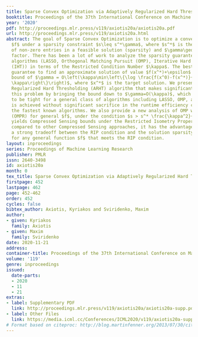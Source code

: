 ```yaml
---
title: Sparse Convex Optimization via Adaptively Regularized Hard Thresholding
booktitle: Proceedings of the 37th International Conference on Machine Learning
year: '2020'
pdf: http://proceedings.mlr.press/v119/axiotis20a/axiotis20a.pdf
url: http://proceedings.mlr.press/v119/axiotis20a.html
abstract: The goal of Sparse Convex Optimization is to optimize a convex function
  $f$ under a sparsity constraint $s\leq s^*\gamma$, where $s^*$ is the target number
  of non-zero entries in a feasible solution (sparsity) and $\gamma\geq 1$ is an approximation
  factor. There has been a lot of work to analyze the sparsity guarantees of various
  algorithms (LASSO, Orthogonal Matching Pursuit (OMP), Iterative Hard Thresholding
  (IHT)) in terms of the Restricted Condition Number $\kappa$. The best known algorithms
  guarantee to find an approximate solution of value $f(x^*)+\epsilon$ with the sparsity
  bound of $\gamma = O\left(\kappa\min\left\{\log \frac{f(x^0)-f(x^*)}{\epsilon},
  \kappa\right\}\right)$, where $x^*$ is the target solution. We present a new Adaptively
  Regularized Hard Thresholding (ARHT) algorithm that makes significant progress on
  this problem by bringing the bound down to $\gamma=O(\kappa)$, which has been shown
  to be tight for a general class of algorithms including LASSO, OMP, and IHT. This
  is achieved without significant sacrifice in the runtime efficiency compared to
  the fastest known algorithms. We also provide a new analysis of OMP with Replacement
  (OMPR) for general $f$, under the condition $s > s^* \frac{\kappa^2}{4}$, which
  yields Compressed Sensing bounds under the Restricted Isometry Property (RIP). When
  compared to other Compressed Sensing approaches, it has the advantage of providing
  a strong tradeoff between the RIP condition and the solution sparsity, while working
  for any general function $f$ that meets the RIP condition.
layout: inproceedings
series: Proceedings of Machine Learning Research
publisher: PMLR
issn: 2640-3498
id: axiotis20a
month: 0
tex_title: Sparse Convex Optimization via Adaptively Regularized Hard Thresholding
firstpage: 452
lastpage: 462
page: 452-462
order: 452
cycles: false
bibtex_author: Axiotis, Kyriakos and Sviridenko, Maxim
author:
- given: Kyriakos
  family: Axiotis
- given: Maxim
  family: Sviridenko
date: 2020-11-21
address: 
container-title: Proceedings of the 37th International Conference on Machine Learning
volume: '119'
genre: inproceedings
issued:
  date-parts:
  - 2020
  - 11
  - 21
extras:
- label: Supplementary PDF
  link: http://proceedings.mlr.press/v119/axiotis20a/axiotis20a-supp.pdf
- label: Other Files
  link: https://media.icml.cc/Conferences/ICML2020/v119/axiotis20a-supp.zip
# Format based on citeproc: http://blog.martinfenner.org/2013/07/30/citeproc-yaml-for-bibliographies/
---
```

